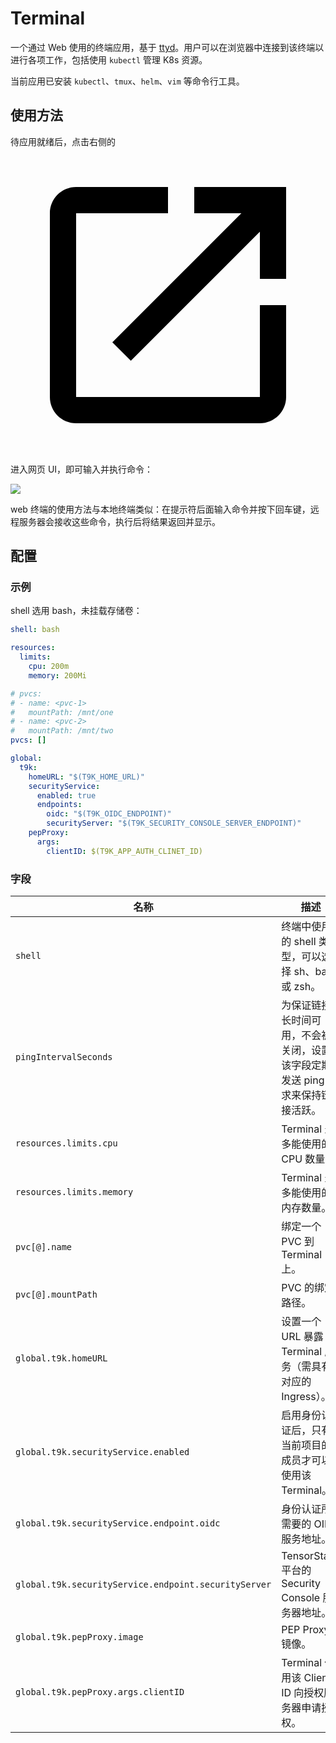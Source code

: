 # Terminal

一个通过 Web 使用的终端应用，基于 [ttyd](https://github.com/tsl0922/ttyd)。用户可以在浏览器中连接到该终端以进行各项工作，包括使用 `kubectl` 管理 K8s 资源。

当前应用已安装 `kubectl`、`tmux`、`helm`、`vim` 等命令行工具。

## 使用方法

待应用就绪后，点击右侧的 <svg class="MuiSvgIcon-root MuiSvgIcon-colorPrimary MuiSvgIcon-fontSizeMedium css-jxtyyz" focusable="false" aria-hidden="true" viewBox="0 0 24 24" data-testid="OpenInNewIcon"><path d="M19 19H5V5h7V3H5c-1.11 0-2 .9-2 2v14c0 1.1.89 2 2 2h14c1.1 0 2-.9 2-2v-7h-2zM14 3v2h3.59l-9.83 9.83 1.41 1.41L19 6.41V10h2V3z"></path></svg> 进入网页 UI，即可输入并执行命令：

![](https://s2.loli.net/2024/08/23/e7H35PuTDZgYic1.png)

web 终端的使用方法与本地终端类似：在提示符后面输入命令并按下回车键，远程服务器会接收这些命令，执行后将结果返回并显示。

## 配置

### 示例

shell 选用 bash，未挂载存储卷：

```yaml
shell: bash

resources:
  limits:
    cpu: 200m
    memory: 200Mi

# pvcs:
# - name: <pvc-1>
#   mountPath: /mnt/one
# - name: <pvc-2>
#   mountPath: /mnt/two
pvcs: []

global:
  t9k:
    homeURL: "$(T9K_HOME_URL)"
    securityService:
      enabled: true
      endpoints:
        oidc: "$(T9K_OIDC_ENDPOINT)"
        securityServer: "$(T9K_SECURITY_CONSOLE_SERVER_ENDPOINT)"
    pepProxy:
      args:
        clientID: $(T9K_APP_AUTH_CLINET_ID)
```

### 字段

| 名称                                                 | 描述                                                                           | 值                                        |
| ---------------------------------------------------- | ------------------------------------------------------------------------------ | ----------------------------------------- |
| `shell`                                              | 终端中使用的 shell 类型，可以选择 sh、bash 或 zsh。                            | `bash`                                    |
| `pingIntervalSeconds`                                | 为保证链接长时间可用，不会被关闭，设置该字段定期发送 ping 请求来保持链接活跃。 | `30`                                      |
| `resources.limits.cpu`                               | Terminal 最多能使用的 CPU 数量。                                               | `200m`                                    |
| `resources.limits.memory`                            | Terminal 最多能使用的内存数量。                                                | `200Mi`                                   |
| `pvc[@].name`                                        | 绑定一个 PVC 到 Terminal 上。                                                  | `""`                                      |
| `pvc[@].mountPath`                                   | PVC 的绑定路径。                                                               | `""`                                      |
| `global.t9k.homeURL`                                 | 设置一个 URL 暴露 Terminal 服务（需具有对应的 Ingress）。                      | `$(T9K_HOME_URL)`                         |
| `global.t9k.securityService.enabled`                 | 启用身份认证后，只有当前项目的成员才可以使用该 Terminal。                      | `true`                                    |
| `global.t9k.securityService.endpoint.oidc`           | 身份认证所需要的 OIDC 服务地址。                                               | `$(T9K_OIDC_ENDPOINT)`                    |
| `global.t9k.securityService.endpoint.securityServer` | TensorStack 平台的 Security Console 服务器地址。                               | `$(T9K_SECURITY_CONSOLE_SERVER_ENDPOINT)` |
| `global.t9k.pepProxy.image`                          | PEP Proxy 镜像。                                                               | `docker.io/t9kpublic/pep-proxy:1.0.10`    |
| `global.t9k.pepProxy.args.clientID`                  | Terminal 使用该 Client ID 向授权服务器申请授权。                               | `$(T9K_APP_AUTH_CLINET_ID)`               |
